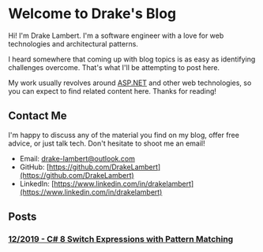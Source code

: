 # Welcome to Drake's Blog

Hi! I'm Drake Lambert. I'm a software engineer with a love for web technologies and architectural patterns.

I heard somewhere that coming up with blog topics is as easy as identifying challenges overcome. That's what I'll be attempting to post here.

My work usually revolves around [ASP.NET](https://dotnet.microsoft.com/apps/aspnet) and other web technologies, so you can expect to find related content here. Thanks for reading!

## Contact Me

I'm happy to discuss any of the material you find on my blog, offer free advice, or just talk tech. Don't hesitate to shoot me an email!

- Email: [drake-lambert@outlook.com](mailto:drake-lambert@outlook.com)
- GitHub: [https://github.com/DrakeLambert](https://github.com/DrakeLambert)
- LinkedIn: [https://www.linkedin.com/in/drakelambert](https://www.linkedin.com/in/drakelambert)

## Posts

### [12/2019 - C# 8 Switch Expressions with Pattern Matching](/2019/12/C%23-8-Switch-Expressions-with-Pattern-Matching)
